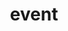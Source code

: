 ---
title: "event"
# meta description
description: "This is event description"
# save as draft
draft: false
---